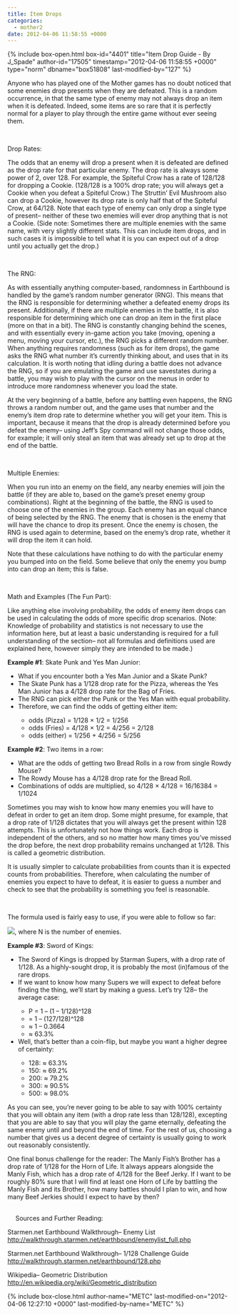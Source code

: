 ```yaml
---
title: Item Drops
categories:
  - mother2
date: 2012-04-06 11:58:55 +0000
---
```

{% include box-open.html box-id="4401" title="Item Drop Guide - By J_Spade" author-id="17505" timestamp="2012-04-06 11:58:55 +0000" type="norm" dbname="box51808" last-modified-by="127" %}
<p>Anyone who has played one of the Mother games has no doubt noticed that some enemies drop presents when they are defeated. This is a random occurrence, in that the same type of enemy may not always drop an item when it is defeated. Indeed, some items are so rare that it is perfectly normal for a player to play through the entire game without ever seeing them.</p><br />

Drop Rates:<br />

<p>The odds that an enemy will drop a present when it is defeated are defined as the drop rate for that particular enemy. The drop rate is always some power of 2, over 128. For example, the Spiteful Crow has a rate of 128/128 for dropping a Cookie. (128/128 is a 100% drop rate; you will always get a Cookie when you defeat a Spiteful Crow.) The Struttin’ Evil Mushroom also can drop a Cookie, however its drop rate is only half that of the Spiteful Crow, at 64/128. Note that each type of enemy can only drop a single type of present– neither of these two enemies will ever drop anything that is not a Cookie. (Side note: Sometimes there are multiple enemies with the same name, with very slightly different stats. This can include item drops, and in such cases it is impossible to tell what it is you can expect out of a drop until you actually get the drop.)</p><br />


The RNG:<br />

<p>As with essentially anything computer-based, randomness in Earthbound is handled by the game’s random number generator (RNG). This means that the RNG is responsible for determining whether a defeated enemy drops its present. Additionally, if there are multiple enemies in the battle, it is also responsible for determining which one can drop an item in the first place (more on that in a bit). The RNG is constantly changing behind the scenes, and with essentially every in-game action you take (moving, opening a menu, moving your cursor, etc.), the RNG picks a different random number. When anything requires randomness (such as for item drops), the game asks the RNG what number it’s currently thinking about, and uses that in its calculation. It is worth noting that idling during a battle does not advance the RNG, so if you are emulating the game and use savestates during a battle, you may wish to play with the cursor on the menus in order to introduce more randomness whenever you load the state.</p>

<p>At the very beginning of a battle, before any battling even happens, the RNG throws a random number out, and the game uses that number and the enemy’s item drop rate to determine whether you will get your item. This is important, because it means that the drop is already determined before you defeat the enemy– using Jeff’s Spy command will not change those odds, for example; it will only steal an item that was already set up to drop at the end of the battle.</p><br />


Multiple Enemies:<br />

<p>When you run into an enemy on the field, any nearby enemies will join the battle (if they are able to, based on the game’s preset enemy group combinations). Right at the beginning of the battle, the RNG is used to choose one of the enemies in the group. Each enemy has an equal chance of being selected by the RNG. The enemy that is chosen is the enemy that will have the chance to drop its present. Once the enemy is chosen, the RNG is used again to determine, based on the enemy’s drop rate, whether it will drop the item it can hold.</p>

<p>Note that these calculations have nothing to do with the particular enemy you bumped into on the field. Some believe that only the enemy you bump into can drop an item; this is false.</p><br />


Math and Examples (The Fun Part):<br />

<p>Like anything else involving probability, the odds of enemy item drops can be used in calculating the odds of more specific drop scenarios. (Note: Knowledge of probability and statistics is not necessary to use the information here, but at least a basic understanding is required for a full understanding of the section– not all formulas and definitions used are explained here, however simply they are intended to be made.)</p>

<b>Example #1</b>: Skate Punk and Yes Man Junior:<br />
<ul>
<li>What if you encounter both a Yes Man Junior and a Skate Punk?</li>
<li>The Skate Punk has a 1/128 drop rate for the Pizza, whereas the Yes Man Junior has a 4/128 drop rate for the Bag of Fries.</li>
<li>The RNG can pick either the Punk or the Yes Man with equal probability.</li>
<li>Therefore, we can find the odds of getting either item:</li>
<ul>
<li>odds (Pizza) = 1/128 × 1/2 = 1/256</li>
<li>odds (Fries) = 4/128 × 1/2 = 4/256 = 2/128</li>
<li>odds (either) = 1/256 + 4/256 = 5/256</li>
</ul>
</ul>

<b>Example #2</b>: Two items in a row:
<ul>
<li>What are the odds of getting two Bread Rolls in a row from single Rowdy Mouse?</li>
<li>The Rowdy Mouse has a 4/128 drop rate for the Bread Roll.</li>
<li>Combinations of odds are multiplied, so 4/128 × 4/128 = 16/16384 = 1/1024</li>
</ul>

<p>Sometimes you may wish to know how many enemies you will have to defeat in order to get an item drop. Some might presume, for example, that a drop rate of 1/128 dictates that you will always get the present within 128 attempts. This is unfortunately not how things work. Each drop is independent of the others, and so no matter how many times you’ve missed the drop before, the next drop probability remains unchanged at 1/128. This is called a geometric distribution.</p>

<p>It is usually simpler to calculate probabilities from counts than it is expected counts from probabilities. Therefore, when calculating the number of enemies you expect to have to defeat, it is easier to guess a number and check to see that the probability is something you feel is reasonable.</p><br />

The formula used is fairly easy to use, if you were able to follow so far:<br />

<img src="http://starmen.net/mother2/gameinfo/drops/dropformula.png"></img>, where N is the number of enemies.<br />

<b>Example #3</b>: Sword of Kings:
<ul>
<li>The Sword of Kings is dropped by Starman Supers, with a drop rate of 1/128. As a highly-sought drop, it is probably the most (in)famous of the rare drops.</li>
<li>If we want to know how many Supers we will expect to defeat before finding the thing, we’ll start by making a guess. Let’s try 128– the average case:</li>
<ul>
<li>P = 1 – (1 – 1/128)^128</li>
<li>= 1 – (127/128)^128</li>
<li>≈ 1 – 0.3664</li>
<li>≈ 63.3%</li>
</ul>
<li>Well, that’s better than a coin-flip, but maybe you want a higher degree of certainty:</li>
<ul>
<li>128: ≈ 63.3%</li>
<li>150: ≈ 69.2%</li>
<li>200: ≈ 79.2%</li>
<li>300: ≈ 90.5%</li>
<li>500: ≈ 98.0%</li>
</ul>
</ul>

<p>As you can see, you’re never going to be able to say with 100% certainty that you will obtain any item (with a drop rate less than 128/128), excepting that you are able to say that you will play the game eternally, defeating the same enemy until and beyond the end of time. For the rest of us, choosing a number that gives us a decent degree of certainty is usually going to work out reasonably consistently.</p>

<p>One final bonus challenge for the reader: The Manly Fish’s Brother has a drop rate of 1/128 for the Horn of Life. It always appears alongside the Manly Fish, which has a drop rate of 4/128 for the Beef Jerky. If I want to be roughly 80% sure that I will find at least one Horn of Life by battling the Manly Fish and its Brother, how many battles should I plan to win, and how many Beef Jerkies should I expect to have by then?</p><br />
 
Sources and Further Reading:<br />


Starmen.net Earthbound Walkthrough– Enemy List<br />
<a href="http://walkthrough.starmen.net/earthbound/enemylist_full.php">http://walkthrough.starmen.net/earthbound/enemylist_full.php</a><br />

Starmen.net Earthbound Walkthrough– 1/128 Challenge Guide<br />
<a href="http://walkthrough.starmen.net/earthbound/128.php">http://walkthrough.starmen.net/earthbound/128.php</a><br />

Wikipedia– Geometric Distribution<br />
<a href="http://en.wikipedia.org/wiki/Geometric_distribution">http://en.wikipedia.org/wiki/Geometric_distribution</a>

{% include box-close.html author-name="METC" last-modified-on="2012-04-06 12:27:10 +0000" last-modified-by-name="METC" %}
